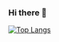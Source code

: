 ### Hi there 👋

[![Top Langs](https://github-readme-stats.vercel.app/api/top-langs/?username=gasbbr&layout=compact&theme=transparent)](https://github.com/anuraghazra/github-readme-stats)

